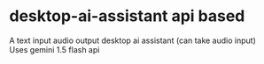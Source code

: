 # desktop-ai-assistant api based
A text input audio output desktop ai assistant (can take audio input) <br/>
Uses gemini 1.5 flash api
